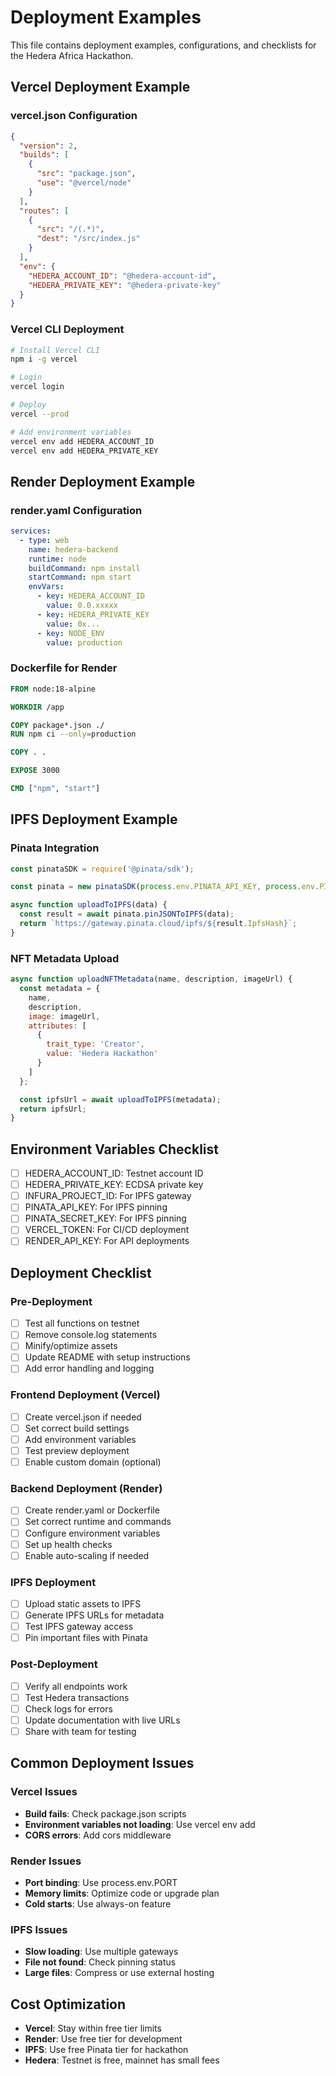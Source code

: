 # Deployment Examples

This file contains deployment examples, configurations, and checklists for the Hedera Africa Hackathon.

## Vercel Deployment Example

### vercel.json Configuration

```json
{
  "version": 2,
  "builds": [
    {
      "src": "package.json",
      "use": "@vercel/node"
    }
  ],
  "routes": [
    {
      "src": "/(.*)",
      "dest": "/src/index.js"
    }
  ],
  "env": {
    "HEDERA_ACCOUNT_ID": "@hedera-account-id",
    "HEDERA_PRIVATE_KEY": "@hedera-private-key"
  }
}
```

### Vercel CLI Deployment

```bash
# Install Vercel CLI
npm i -g vercel

# Login
vercel login

# Deploy
vercel --prod

# Add environment variables
vercel env add HEDERA_ACCOUNT_ID
vercel env add HEDERA_PRIVATE_KEY
```

## Render Deployment Example

### render.yaml Configuration

```yaml
services:
  - type: web
    name: hedera-backend
    runtime: node
    buildCommand: npm install
    startCommand: npm start
    envVars:
      - key: HEDERA_ACCOUNT_ID
        value: 0.0.xxxxx
      - key: HEDERA_PRIVATE_KEY
        value: 0x...
      - key: NODE_ENV
        value: production
```

### Dockerfile for Render

```dockerfile
FROM node:18-alpine

WORKDIR /app

COPY package*.json ./
RUN npm ci --only=production

COPY . .

EXPOSE 3000

CMD ["npm", "start"]
```

## IPFS Deployment Example

### Pinata Integration

```javascript
const pinataSDK = require('@pinata/sdk');

const pinata = new pinataSDK(process.env.PINATA_API_KEY, process.env.PINATA_SECRET_KEY);

async function uploadToIPFS(data) {
  const result = await pinata.pinJSONToIPFS(data);
  return `https://gateway.pinata.cloud/ipfs/${result.IpfsHash}`;
}
```

### NFT Metadata Upload

```javascript
async function uploadNFTMetadata(name, description, imageUrl) {
  const metadata = {
    name,
    description,
    image: imageUrl,
    attributes: [
      {
        trait_type: 'Creator',
        value: 'Hedera Hackathon'
      }
    ]
  };

  const ipfsUrl = await uploadToIPFS(metadata);
  return ipfsUrl;
}
```

## Environment Variables Checklist

- [ ] HEDERA_ACCOUNT_ID: Testnet account ID
- [ ] HEDERA_PRIVATE_KEY: ECDSA private key
- [ ] INFURA_PROJECT_ID: For IPFS gateway
- [ ] PINATA_API_KEY: For IPFS pinning
- [ ] PINATA_SECRET_KEY: For IPFS pinning
- [ ] VERCEL_TOKEN: For CI/CD deployment
- [ ] RENDER_API_KEY: For API deployments

## Deployment Checklist

### Pre-Deployment
- [ ] Test all functions on testnet
- [ ] Remove console.log statements
- [ ] Minify/optimize assets
- [ ] Update README with setup instructions
- [ ] Add error handling and logging

### Frontend Deployment (Vercel)
- [ ] Create vercel.json if needed
- [ ] Set correct build settings
- [ ] Add environment variables
- [ ] Test preview deployment
- [ ] Enable custom domain (optional)

### Backend Deployment (Render)
- [ ] Create render.yaml or Dockerfile
- [ ] Set correct runtime and commands
- [ ] Configure environment variables
- [ ] Set up health checks
- [ ] Enable auto-scaling if needed

### IPFS Deployment
- [ ] Upload static assets to IPFS
- [ ] Generate IPFS URLs for metadata
- [ ] Test IPFS gateway access
- [ ] Pin important files with Pinata

### Post-Deployment
- [ ] Verify all endpoints work
- [ ] Test Hedera transactions
- [ ] Check logs for errors
- [ ] Update documentation with live URLs
- [ ] Share with team for testing

## Common Deployment Issues

### Vercel Issues
- **Build fails**: Check package.json scripts
- **Environment variables not loading**: Use vercel env add
- **CORS errors**: Add cors middleware

### Render Issues
- **Port binding**: Use process.env.PORT
- **Memory limits**: Optimize code or upgrade plan
- **Cold starts**: Use always-on feature

### IPFS Issues
- **Slow loading**: Use multiple gateways
- **File not found**: Check pinning status
- **Large files**: Compress or use external hosting

## Cost Optimization

- **Vercel**: Stay within free tier limits
- **Render**: Use free tier for development
- **IPFS**: Use free Pinata tier for hackathon
- **Hedera**: Testnet is free, mainnet has small fees